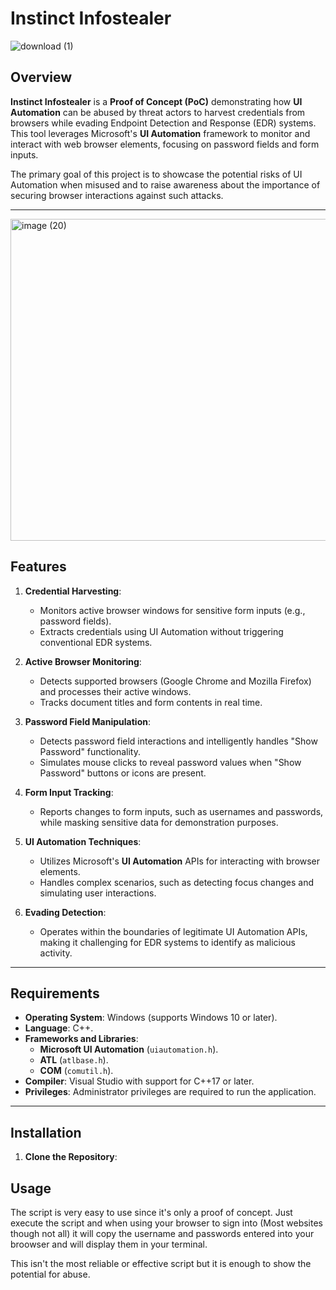 # Instinct Infostealer

![download (1)](https://github.com/user-attachments/assets/75ae6c08-d5f5-44d4-945d-2ef8317c8436)


## Overview
**Instinct Infostealer** is a **Proof of Concept (PoC)** demonstrating how **UI Automation** can be abused by threat actors to harvest credentials from browsers while evading Endpoint Detection and Response (EDR) systems. This tool leverages Microsoft's **UI Automation** framework to monitor and interact with web browser elements, focusing on password fields and form inputs.

The primary goal of this project is to showcase the potential risks of UI Automation when misused and to raise awareness about the importance of securing browser interactions against such attacks.


---

<img width="1249" height="515" alt="image (20)" src="https://github.com/user-attachments/assets/8ac93bfc-0b12-4ca6-a695-3675657cd2e5" />


## Features
1. **Credential Harvesting**:
   - Monitors active browser windows for sensitive form inputs (e.g., password fields).
   - Extracts credentials using UI Automation without triggering conventional EDR systems.

2. **Active Browser Monitoring**:
   - Detects supported browsers (Google Chrome and Mozilla Firefox) and processes their active windows.
   - Tracks document titles and form contents in real time.

3. **Password Field Manipulation**:
   - Detects password field interactions and intelligently handles "Show Password" functionality.
   - Simulates mouse clicks to reveal password values when "Show Password" buttons or icons are present.

4. **Form Input Tracking**:
   - Reports changes to form inputs, such as usernames and passwords, while masking sensitive data for demonstration purposes.

5. **UI Automation Techniques**:
   - Utilizes Microsoft's **UI Automation** APIs for interacting with browser elements.
   - Handles complex scenarios, such as detecting focus changes and simulating user interactions.

6. **Evading Detection**:
   - Operates within the boundaries of legitimate UI Automation APIs, making it challenging for EDR systems to identify as malicious activity.

---

## Requirements
- **Operating System**: Windows (supports Windows 10 or later).
- **Language**: C++.
- **Frameworks and Libraries**:
  - **Microsoft UI Automation** (`uiautomation.h`).
  - **ATL** (`atlbase.h`).
  - **COM** (`comutil.h`).
- **Compiler**: Visual Studio with support for C++17 or later.
- **Privileges**: Administrator privileges are required to run the application.

---

## Installation
1. **Clone the Repository**:

## Usage

The script is very easy to use since it's only a proof of concept. Just execute the script and when using your browser to sign into (Most websites though not all) it will copy the username and passwords entered into your broowser and will display them in your terminal. 

This isn't the most reliable or effective script but it is enough to show the potential for abuse. 
